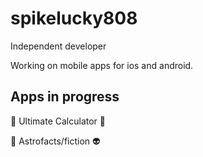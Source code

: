 # spikelucky808
Independent developer

Working on mobile apps for ios and android.

## Apps in progress

🔢 Ultimate Calculator 🧮

🌠 Astrofacts/fiction 👽
